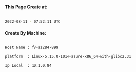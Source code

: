 
   
#### This Page Create at:

```bash

2022-08-11 - 07:52:11 UTC

```

#### Create By Machine:

```bash

Host Name : fv-az284-899

platform  : Linux-5.15.0-1014-azure-x86_64-with-glibc2.31

Ip Local  : 10.1.0.84

```

